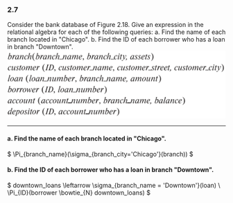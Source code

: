 ### 2.7

Consider the bank database of Figure 2.18. Give an expression in the relational algebra for each of the following queries:
a. Find the name of each branch located in "Chicago".
b. Find the ID of each borrower who has a loan in branch "Downtown".
![alt text](image-2.png)

---

#### a. Find the name of each branch located in "Chicago".

$
\Pi_{branch\_name}(\sigma_{branch\_city='Chicago'}(branch))
$

#### b. Find the ID of each borrower who has a loan in branch "Downtown".

$
downtown\_loans \leftarrow \sigma_{branch\_name = 'Downtown'}(loan) \\ 
\Pi_{ID}(borrower \bowtie_{N} downtown\_loans)
$